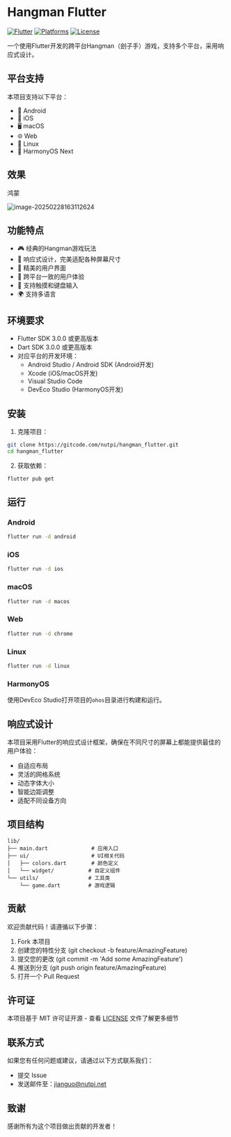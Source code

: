 # Hangman Flutter

[![Flutter](https://img.shields.io/badge/Flutter-3.x-blue.svg)](https://flutter.dev)
[![Platforms](https://img.shields.io/badge/Platforms-Android%20%7C%20iOS%20%7C%20macOS%20%7C%20Web%20%7C%20Linux%20%7C%20HarmonyOS-orange.svg)](#平台支持)
[![License](https://img.shields.io/badge/License-MIT-green.svg)](LICENSE)

一个使用Flutter开发的跨平台Hangman（刽子手）游戏，支持多个平台，采用响应式设计。

## 平台支持

本项目支持以下平台：

- 📱 Android
- 📱 iOS
- 🖥️ macOS
- 🌐 Web
- 🐧 Linux
- 🔮 HarmonyOS Next

## 效果

鸿蒙

![image-20250228163112624](https://nutpi-e41b.obs.cn-north-4.myhuaweicloud.com/image-20250228163112624.png)

## 功能特点

- 🎮 经典的Hangman游戏玩法
- 📱 响应式设计，完美适配各种屏幕尺寸
- 🌈 精美的用户界面
- 🔄 跨平台一致的用户体验
- 🎯 支持触摸和键盘输入
- 🌍 支持多语言

## 环境要求

- Flutter SDK 3.0.0 或更高版本
- Dart SDK 3.0.0 或更高版本
- 对应平台的开发环境：
  - Android Studio / Android SDK (Android开发)
  - Xcode (iOS/macOS开发)
  - Visual Studio Code
  - DevEco Studio (HarmonyOS开发)

## 安装

1. 克隆项目：

```bash
git clone https://gitcode.com/nutpi/hangman_flutter.git
cd hangman_flutter
```

2. 获取依赖：

```bash
flutter pub get
```

## 运行

### Android

```bash
flutter run -d android
```

### iOS

```bash
flutter run -d ios
```

### macOS

```bash
flutter run -d macos
```

### Web

```bash
flutter run -d chrome
```

### Linux

```bash
flutter run -d linux
```

### HarmonyOS

使用DevEco Studio打开项目的`ohos`目录进行构建和运行。

## 响应式设计

本项目采用Flutter的响应式设计框架，确保在不同尺寸的屏幕上都能提供最佳的用户体验：

- 自适应布局
- 灵活的网格系统
- 动态字体大小
- 智能边距调整
- 适配不同设备方向

## 项目结构

```
lib/
├── main.dart              # 应用入口
├── ui/                    # UI相关代码
│   ├── colors.dart        # 颜色定义
│   └── widget/           # 自定义组件
└── utils/                # 工具类
    └── game.dart         # 游戏逻辑
```

## 贡献

欢迎贡献代码！请遵循以下步骤：

1. Fork 本项目
2. 创建您的特性分支 (git checkout -b feature/AmazingFeature)
3. 提交您的更改 (git commit -m 'Add some AmazingFeature')
4. 推送到分支 (git push origin feature/AmazingFeature)
5. 打开一个 Pull Request

## 许可证

本项目基于 MIT 许可证开源 - 查看 [LICENSE](LICENSE) 文件了解更多细节

## 联系方式

如果您有任何问题或建议，请通过以下方式联系我们：

- 提交 Issue
- 发送邮件至：[jianguo@nutpi.net](mailto:jianguo@nutpi.net)

## 致谢

感谢所有为这个项目做出贡献的开发者！